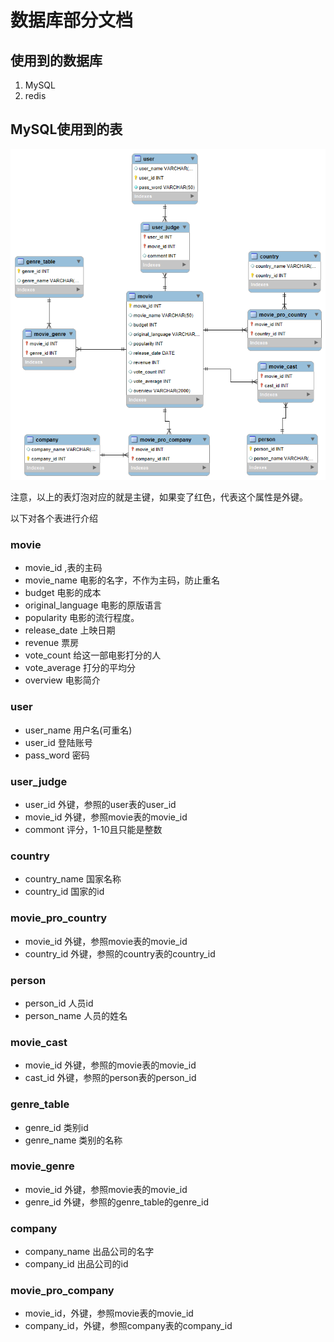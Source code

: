 # 数据库部分文档

## 使用到的数据库

1. MySQL
2. redis

## MySQL使用到的表

![](表关系图.png)

注意，以上的表灯泡对应的就是主键，如果变了红色，代表这个属性是外键。

以下对各个表进行介绍

### movie

- movie_id ,表的主码
- movie_name 电影的名字，不作为主码，防止重名
- budget 电影的成本
- original_language 电影的原版语言
- popularity 电影的流行程度。
- release_date 上映日期
- revenue 票房
- vote_count 给这一部电影打分的人
- vote_average 打分的平均分
- overview 电影简介

### user

- user_name 用户名(可重名)
- user_id 登陆账号
- pass_word 密码

### user_judge

- user_id 外键，参照的user表的user_id
- movie_id 外键，参照movie表的movie_id
- commont 评分，1-10且只能是整数

### country

- country_name 国家名称
- country_id 国家的id

### movie_pro_country

- movie_id 外键，参照movie表的movie_id
- country_id 外键，参照的country表的country_id

### person

- person_id 人员id
- person_name 人员的姓名

### movie_cast

- movie_id 外键，参照的movie表的movie_id
- cast_id 外键，参照的person表的person_id

### genre_table

- genre_id 类别id
- genre_name 类别的名称

### movie_genre

- movie_id 外键，参照movie表的movie_id
- genre_id 外键，参照的genre_table的genre_id

### company

- company_name 出品公司的名字
- company_id 出品公司的id

### movie_pro_company

- movie_id，外键，参照movie表的movie_id
- company_id，外键，参照company表的company_id

